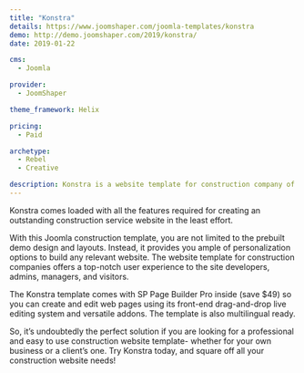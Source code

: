 ```yaml
---
title: "Konstra"
details: https://www.joomshaper.com/joomla-templates/konstra
demo: http://demo.joomshaper.com/2019/konstra/
date: 2019-01-22

cms: 
  - Joomla

provider:
  - JoomShaper

theme_framework: Helix

pricing:
  - Paid

archetype:
  - Rebel
  - Creative

description: Konstra is a website template for construction company of any size. This Joomla construction template has been designed dedicatedly for construction companies, real estate developers, architectural agencies, renovation service providers, and those that offer relevant building services.
---
```


Konstra comes loaded with all the features required for creating an outstanding construction service website in the least effort.

With this Joomla construction template, you are not limited to the prebuilt demo design and layouts. Instead, it provides you ample of personalization options to build any relevant website. The website template for construction companies offers a top-notch user experience to the site developers, admins, managers, and visitors.

The Konstra template comes with SP Page Builder Pro inside (save $49) so you can create and edit web pages using its front-end drag-and-drop live editing system and versatile addons. The template is also multilingual ready.

So, it’s undoubtedly the perfect solution if you are looking for a professional and easy to use construction website template- whether for your own business or a client’s one. Try Konstra today, and square off all your construction website needs!






